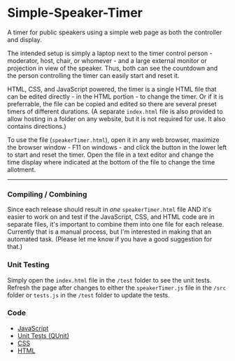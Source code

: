 # Simple-Speaker-Timer
A timer for public speakers using a simple web page as both the controller and display.

The intended setup is simply a laptop next to the timer control person - moderator, host, chair, or whomever - and a large external monitor or projection in view of the speaker. Thus, both can see the countdown and the person controlling the timer can easily start and reset it.

HTML, CSS, and JavaScript powered, the timer is a single HTML file that can be edited directly - in the HTML portion - to change the timer. Or if it is preferrable, the file can be copied and edited so there are several preset timers of different durations. (A separate `index.html` file is also provided to allow hosting in a folder on any website, but it is not required for use. It also contains directions.)

To use the file (`speakerTimer.html`), open it in any web browser, maximize the browser window - F11 on windows - and click the button in the lower left to start and reset the timer. Open the file in a text editor and change the time display where indicated at the bottom of the file to change the time allotment.

---

### Compiling / Combining
Since each release should result in *one* `speakerTimer.html` file AND it's easier to work on and test if the JavaScript, CSS, and HTML code are in separate files, it's important to combine them into one file for each release. Currently that is a manual process, but I'm interested in making that an automated task. (Please let me know if you have a good suggestion for that.)

### Unit Testing
Simply open the `index.html` file in the `/test` folder to see the unit tests. Refresh the page after changes to either the `speakerTimer.js` file in the `/src` folder or `tests.js` in the `/test` folder to update the tests.

### Code
- [ JavaScript ](https://github.com/jdsandifer/SimpleSpeakerTimer/blob/master/src/speakerTimer.js)
- [ Unit Tests (QUnit) ](https://github.com/jdsandifer/SimpleSpeakerTimer/blob/master/test/tests.js)
- [ CSS ](https://github.com/jdsandifer/SimpleSpeakerTimer/blob/master/src/speakerTimer.css)
- [ HTML ](https://github.com/jdsandifer/SimpleSpeakerTimer/blob/master/src/speakerTimer.html)
